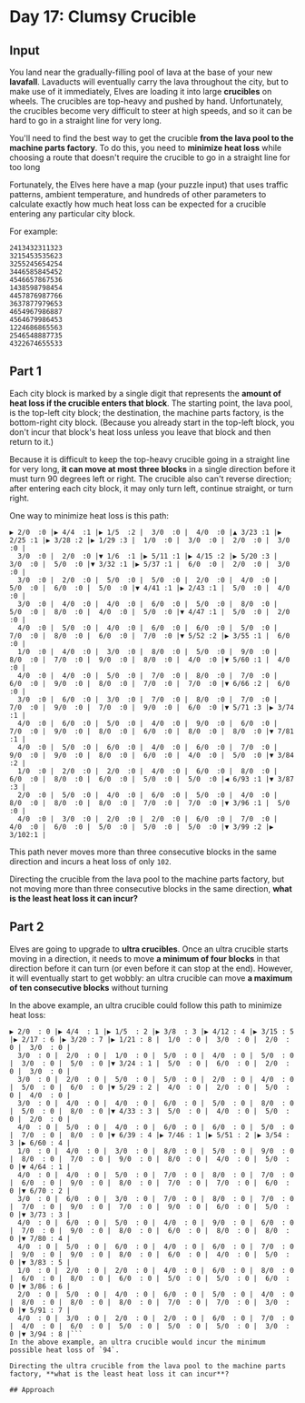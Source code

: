 # Day 17: Clumsy Crucible
## Input
You land near the gradually-filling pool of lava at the base of your new **lavafall**. Lavaducts will eventually carry the lava throughout the city, but to make use of it immediately, Elves are loading it into large **crucibles** on wheels. The crucibles are top-heavy and pushed by hand. Unfortunately, the crucibles become very difficult to steer at high speeds, and so it can be hard to go in a straight line for very long.

You'll need to find the best way to get the crucible **from the lava pool to the machine parts factory**. To do this, you need to **minimize heat loss** while choosing a route that doesn't require the crucible to go in a straight line for too long

Fortunately, the Elves here have a map (your puzzle input) that uses traffic patterns, ambient temperature, and hundreds of other parameters to calculate exactly how much heat loss can be expected for a crucible entering any particular city block.

For example:
```
2413432311323
3215453535623
3255245654254
3446585845452
4546657867536
1438598798454
4457876987766
3637877979653
4654967986887
4564679986453
1224686865563
2546548887735
4322674655533
```
## Part 1
Each city block is marked by a single digit that represents the **amount of heat loss if the crucible enters that block**. The starting point, the lava pool, is the top-left city block; the destination, the machine parts factory, is the bottom-right city block. (Because you already start in the top-left block, you don't incur that block's heat loss unless you leave that block and then return to it.)

Because it is difficult to keep the top-heavy crucible going in a straight line for very long, **it can move at most three blocks** in a single direction before it must turn 90 degrees left or right. The crucible also can't reverse direction; after entering each city block, it may only turn left, continue straight, or turn right.

One way to minimize heat loss is this path:
```
▶ 2/0  :0 |▶ 4/4  :1 |▶ 1/5  :2 |  3/0  :0 |  4/0  :0 |▲ 3/23 :1 |▶ 2/25 :1 |▶ 3/28 :2 |▶ 1/29 :3 |  1/0  :0 |  3/0  :0 |  2/0  :0 |  3/0  :0 |
  3/0  :0 |  2/0  :0 |▼ 1/6  :1 |▶ 5/11 :1 |▶ 4/15 :2 |▶ 5/20 :3 |  3/0  :0 |  5/0  :0 |▼ 3/32 :1 |▶ 5/37 :1 |  6/0  :0 |  2/0  :0 |  3/0  :0 |
  3/0  :0 |  2/0  :0 |  5/0  :0 |  5/0  :0 |  2/0  :0 |  4/0  :0 |  5/0  :0 |  6/0  :0 |  5/0  :0 |▼ 4/41 :1 |▶ 2/43 :1 |  5/0  :0 |  4/0  :0 |
  3/0  :0 |  4/0  :0 |  4/0  :0 |  6/0  :0 |  5/0  :0 |  8/0  :0 |  5/0  :0 |  8/0  :0 |  4/0  :0 |  5/0  :0 |▼ 4/47 :1 |  5/0  :0 |  2/0  :0 |
  4/0  :0 |  5/0  :0 |  4/0  :0 |  6/0  :0 |  6/0  :0 |  5/0  :0 |  7/0  :0 |  8/0  :0 |  6/0  :0 |  7/0  :0 |▼ 5/52 :2 |▶ 3/55 :1 |  6/0  :0 |
  1/0  :0 |  4/0  :0 |  3/0  :0 |  8/0  :0 |  5/0  :0 |  9/0  :0 |  8/0  :0 |  7/0  :0 |  9/0  :0 |  8/0  :0 |  4/0  :0 |▼ 5/60 :1 |  4/0  :0 |
  4/0  :0 |  4/0  :0 |  5/0  :0 |  7/0  :0 |  8/0  :0 |  7/0  :0 |  6/0  :0 |  9/0  :0 |  8/0  :0 |  7/0  :0 |  7/0  :0 |▼ 6/66 :2 |  6/0  :0 |
  3/0  :0 |  6/0  :0 |  3/0  :0 |  7/0  :0 |  8/0  :0 |  7/0  :0 |  7/0  :0 |  9/0  :0 |  7/0  :0 |  9/0  :0 |  6/0  :0 |▼ 5/71 :3 |▶ 3/74 :1 |
  4/0  :0 |  6/0  :0 |  5/0  :0 |  4/0  :0 |  9/0  :0 |  6/0  :0 |  7/0  :0 |  9/0  :0 |  8/0  :0 |  6/0  :0 |  8/0  :0 |  8/0  :0 |▼ 7/81 :1 |
  4/0  :0 |  5/0  :0 |  6/0  :0 |  4/0  :0 |  6/0  :0 |  7/0  :0 |  9/0  :0 |  9/0  :0 |  8/0  :0 |  6/0  :0 |  4/0  :0 |  5/0  :0 |▼ 3/84 :2 |
  1/0  :0 |  2/0  :0 |  2/0  :0 |  4/0  :0 |  6/0  :0 |  8/0  :0 |  6/0  :0 |  8/0  :0 |  6/0  :0 |  5/0  :0 |  5/0  :0 |◀ 6/93 :1 |▼ 3/87 :3 |
  2/0  :0 |  5/0  :0 |  4/0  :0 |  6/0  :0 |  5/0  :0 |  4/0  :0 |  8/0  :0 |  8/0  :0 |  8/0  :0 |  7/0  :0 |  7/0  :0 |▼ 3/96 :1 |  5/0  :0 |
  4/0  :0 |  3/0  :0 |  2/0  :0 |  2/0  :0 |  6/0  :0 |  7/0  :0 |  4/0  :0 |  6/0  :0 |  5/0  :0 |  5/0  :0 |  5/0  :0 |▼ 3/99 :2 |▶ 3/102:1 |
```
This path never moves more than three consecutive blocks in the same direction and incurs a heat loss of only `102`.

Directing the crucible from the lava pool to the machine parts factory, but not moving more than three consecutive blocks in the same direction, **what is the least heat loss it can incur?**
## Part 2
Elves are going to upgrade to **ultra crucibles**. Once an ultra crucible starts moving in a direction, it needs to move **a minimum of four blocks** in that direction before it can turn (or even before it can stop at the end). However, it will eventually start to get wobbly: an ultra crucible can move **a maximum of ten consecutive blocks** without turning

In the above example, an ultra crucible could follow this path to minimize heat loss:
```
▶ 2/0  : 0 |▶ 4/4  : 1 |▶ 1/5  : 2 |▶ 3/8  : 3 |▶ 4/12 : 4 |▶ 3/15 : 5 |▶ 2/17 : 6 |▶ 3/20 : 7 |▶ 1/21 : 8 |  1/0  : 0 |  3/0  : 0 |  2/0  : 0 |  3/0  : 0 |
  3/0  : 0 |  2/0  : 0 |  1/0  : 0 |  5/0  : 0 |  4/0  : 0 |  5/0  : 0 |  3/0  : 0 |  5/0  : 0 |▼ 3/24 : 1 |  5/0  : 0 |  6/0  : 0 |  2/0  : 0 |  3/0  : 0 |
  3/0  : 0 |  2/0  : 0 |  5/0  : 0 |  5/0  : 0 |  2/0  : 0 |  4/0  : 0 |  5/0  : 0 |  6/0  : 0 |▼ 5/29 : 2 |  4/0  : 0 |  2/0  : 0 |  5/0  : 0 |  4/0  : 0 |
  3/0  : 0 |  4/0  : 0 |  4/0  : 0 |  6/0  : 0 |  5/0  : 0 |  8/0  : 0 |  5/0  : 0 |  8/0  : 0 |▼ 4/33 : 3 |  5/0  : 0 |  4/0  : 0 |  5/0  : 0 |  2/0  : 0 |
  4/0  : 0 |  5/0  : 0 |  4/0  : 0 |  6/0  : 0 |  6/0  : 0 |  5/0  : 0 |  7/0  : 0 |  8/0  : 0 |▼ 6/39 : 4 |▶ 7/46 : 1 |▶ 5/51 : 2 |▶ 3/54 : 3 |▶ 6/60 : 4 |
  1/0  : 0 |  4/0  : 0 |  3/0  : 0 |  8/0  : 0 |  5/0  : 0 |  9/0  : 0 |  8/0  : 0 |  7/0  : 0 |  9/0  : 0 |  8/0  : 0 |  4/0  : 0 |  5/0  : 0 |▼ 4/64 : 1 |
  4/0  : 0 |  4/0  : 0 |  5/0  : 0 |  7/0  : 0 |  8/0  : 0 |  7/0  : 0 |  6/0  : 0 |  9/0  : 0 |  8/0  : 0 |  7/0  : 0 |  7/0  : 0 |  6/0  : 0 |▼ 6/70 : 2 |
  3/0  : 0 |  6/0  : 0 |  3/0  : 0 |  7/0  : 0 |  8/0  : 0 |  7/0  : 0 |  7/0  : 0 |  9/0  : 0 |  7/0  : 0 |  9/0  : 0 |  6/0  : 0 |  5/0  : 0 |▼ 3/73 : 3 |
  4/0  : 0 |  6/0  : 0 |  5/0  : 0 |  4/0  : 0 |  9/0  : 0 |  6/0  : 0 |  7/0  : 0 |  9/0  : 0 |  8/0  : 0 |  6/0  : 0 |  8/0  : 0 |  8/0  : 0 |▼ 7/80 : 4 |
  4/0  : 0 |  5/0  : 0 |  6/0  : 0 |  4/0  : 0 |  6/0  : 0 |  7/0  : 0 |  9/0  : 0 |  9/0  : 0 |  8/0  : 0 |  6/0  : 0 |  4/0  : 0 |  5/0  : 0 |▼ 3/83 : 5 |
  1/0  : 0 |  2/0  : 0 |  2/0  : 0 |  4/0  : 0 |  6/0  : 0 |  8/0  : 0 |  6/0  : 0 |  8/0  : 0 |  6/0  : 0 |  5/0  : 0 |  5/0  : 0 |  6/0  : 0 |▼ 3/86 : 6 |
  2/0  : 0 |  5/0  : 0 |  4/0  : 0 |  6/0  : 0 |  5/0  : 0 |  4/0  : 0 |  8/0  : 0 |  8/0  : 0 |  8/0  : 0 |  7/0  : 0 |  7/0  : 0 |  3/0  : 0 |▼ 5/91 : 7 |
  4/0  : 0 |  3/0  : 0 |  2/0  : 0 |  2/0  : 0 |  6/0  : 0 |  7/0  : 0 |  4/0  : 0 |  6/0  : 0 |  5/0  : 0 |  5/0  : 0 |  5/0  : 0 |  3/0  : 0 |▼ 3/94 : 8 |```
In the above example, an ultra crucible would incur the minimum possible heat loss of `94`.

Directing the ultra crucible from the lava pool to the machine parts factory, **what is the least heat loss it can incur**?

## Approach
